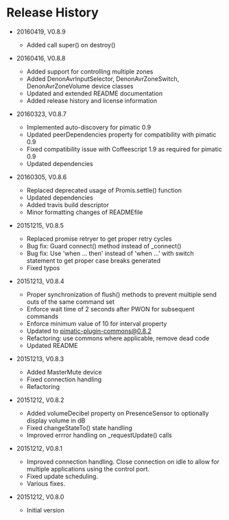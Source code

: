 # Release History

* 20160419, V0.8.9
    * Added call super() on destroy()
    
* 20160416, V0.8.8
    * Added support for controlling multiple zones
    * Added DenonAvrInputSelector, DenonAvrZoneSwitch, DenonAvrZoneVolume device classes
    * Updated and extended README documentation
    * Added release history and license information

* 20160323, V0.8.7
    * Implemented auto-discovery for pimatic 0.9
    * Updated peerDependencies property for compatibility with pimatic 0.9
    * Fixed compatibility issue with Coffeescript 1.9 as required for pimatic 0.9
    * Updated dependencies

* 20160305, V0.8.6
    * Replaced deprecated usage of Promis.settle() function
    * Updated dependencies
    * Added travis build descriptor
    * Minor formatting changes of READMEfile

* 20151215, V0.8.5
    * Replaced promise retryer to get proper retry cycles
    * Bug fix: Guard connect() method instead of _connect()
    * Bug fix: Use 'when ... then' instead of 'when ...' with switch statement to get proper case breaks generated
    * Fixed typos

* 20151213, V0.8.4
    * Proper synchronization of flush() methods to prevent multiple send outs of the same command set
    * Enforce wait time of 2 seconds after PWON for subsequent commands
    * Enforce minimum value of 10 for interval property
    * Updated to pimatic-plugin-commons@0.8.2
    * Refactoring: use commons where applicable, remove dead code
    * Updated README

* 20151213, V0.8.3
    * Added MasterMute device
    * Fixed connection handling
    * Refactoring

* 20151212, V0.8.2
    * Added volumeDecibel property on PresenceSensor to optionally display volume in dB
    * Fixed changeStateTo() state handling
    * Improved errror handling on _requestUpdate() calls

* 20151212, V0.8.1
    * Improved connection handling. Close connection on idle to allow for multiple applications using the control port.
    * Fixed update scheduling.
    * Various fixes.

* 20151212, V0.8.0
    * Initial version